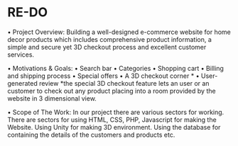 # RE-DO


•	Project Overview:
Building a well-designed e-commerce website for home decor products which includes comprehensive product information, a simple and secure yet 3D checkout process and excellent customer services. 

•	Motivations & Goals:
•	Search bar
•	Categories
•	Shopping cart 
•	Billing and shipping process
•	Special offers
•	A 3D checkout corner *
•	User-generated review
*the special 3D checkout feature lets an user or an customer to check out any product placing into a room provided by the website in 3 dimensional view.

•	Scope of The Work:
In our project there are various sectors for working. There are sectors for using HTML, CSS, PHP, Javascript for making the Website. Using Unity for making 3D environment. Using the database for containing the details of the customers and products etc.
